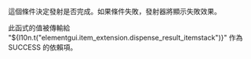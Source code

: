 這個條件決定發射是否完成。如果條件失敗，發射器將顯示失敗效果。

此函式的值被傳輸給 "${l10n.t("elementgui.item_extension.dispense_result_itemstack")}" 作為 SUCCESS 的依賴項。